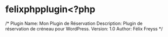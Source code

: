 # felixphpplugin<?php
/*
Plugin Name: Mon Plugin de Réservation 
Description: Plugin de réservation de créneau pour WordPress.
Version: 1.0
Author: Félix Freyss
*/
